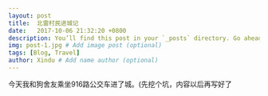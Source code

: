 ```yaml
---
layout: post
title:  北雷村民进城记
date:   2017-10-06 21:32:20 +0800
description: You’ll find this post in your `_posts` directory. Go ahead and edit it and re-build the site to see your changes. # Add post description (optional)
img: post-1.jpg # Add image post (optional)
tags: [Blog, Travel]
author: Xindu # Add name author (optional)
---
```

今天我和狗舍友乘坐916路公交车进了城。(先挖个坑，内容以后再写好了
